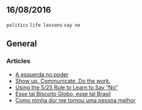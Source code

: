 16/08/2016
----------

`politics` `life lessons` `say no`

## General

### Articles

- [A esquerda no poder](https://medium.com/@PedroDoria/a-esquerda-no-poder-d58080e85410)
- [Show up. Communicate. Do the work.](https://medium.com/the-mission/show-up-communicate-do-the-work-c0990de18a12)
- [Using the 5/25 Rule to Learn to Say “No”](https://medium.com/the-mission/using-the-5-25-rule-to-learn-to-say-no-c84164aa9dd6)
- [Esse tal Biscoito Globo, esse tal Brasil](https://medium.com/@PedroDoria/esse-tal-biscoito-globo-esse-tal-brasil-fa47e456e6df)
- [Como minha dor me tornou uma pessoa melhor](https://trendr.com.br/como-minha-dor-me-tornou-uma-pessoa-melhor-3e82a08912d)

